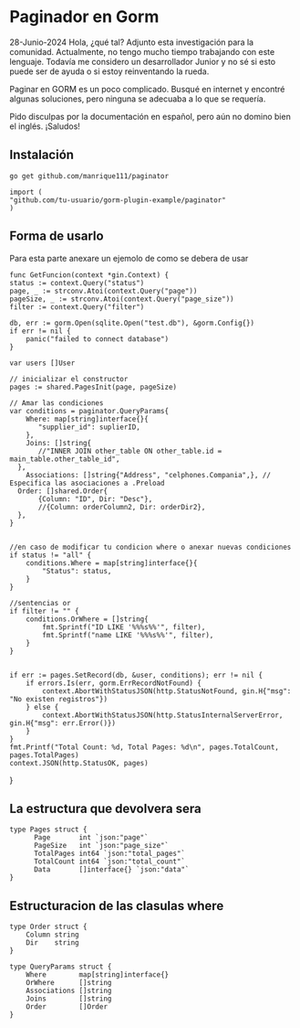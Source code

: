 # Paginador en Gorm

28-Junio-2024
Hola, ¿qué tal? Adjunto esta investigación para la comunidad. Actualmente, no tengo mucho tiempo trabajando con este lenguaje. Todavía me considero un desarrollador Junior y no sé si esto puede ser de ayuda o si estoy reinventando la rueda.

Paginar en GORM es un poco complicado. Busqué en internet y encontré algunas soluciones, pero ninguna se adecuaba a lo que se requería.

Pido disculpas por la documentación en español, pero aún no domino bien el inglés. ¡Saludos!

## Instalación

    go get github.com/manrique111/paginator

    import (
	"github.com/tu-usuario/gorm-plugin-example/paginator"
	)


## Forma de usarlo
Para esta parte anexare un ejemolo de como se debera de usar

    func GetFuncion(context *gin.Context) {
	status := context.Query("status")
    page, _ := strconv.Atoi(context.Query("page"))  
	pageSize, _ := strconv.Atoi(context.Query("page_size"))  
	filter := context.Query("filter")

	db, err := gorm.Open(sqlite.Open("test.db"), &gorm.Config{})
    if err != nil {
        panic("failed to connect database")
    }

    var users []User
	
	// inicializar el constructor
	pages := shared.PagesInit(page, pageSize)
	
	// Amar las condiciones
	var conditions = paginator.QueryParams{  
	    Where: map[string]interface{}{  
	       "supplier_id": suplierID,  
	    },  
	    Joins: []string{  
	       //"INNER JOIN other_table ON other_table.id = main_table.other_table_id",  
	  },  
	    Associations: []string{"Address", "celphones.Compania",}, // Especifica las asociaciones a .Preload  
	  Order: []shared.Order{  
	       {Column: "ID", Dir: "Desc"},  
	       //{Column: orderColumn2, Dir: orderDir2},  
	  },  
	}
    

    //en caso de modificar tu condicion where o anexar nuevas condiciones
    if status != "all" {
		conditions.Where = map[string]interface{}{
			"Status": status,
		}
	}

	//sentencias or
	if filter != "" {
		conditions.OrWhere = []string{
			fmt.Sprintf("ID LIKE '%%%s%%'", filter),
			fmt.Sprintf("name LIKE '%%%s%%'", filter),
		}
	}


	if err := pages.SetRecord(db, &user, conditions); err != nil {
		if errors.Is(err, gorm.ErrRecordNotFound) {
			context.AbortWithStatusJSON(http.StatusNotFound, gin.H{"msg": "No existen registros"})
		} else {
			context.AbortWithStatusJSON(http.StatusInternalServerError, gin.H{"msg": err.Error()})
		}
	}
	fmt.Printf("Total Count: %d, Total Pages: %d\n", pages.TotalCount, pages.TotalPages)
	context.JSON(http.StatusOK, pages)
}





## **La estructura que devolvera sera**

    type Pages struct {  
	      Page       int `json:"page"`  
		  PageSize   int `json:"page_size"`  
		  TotalPages int64 `json:"total_pages"`  
		  TotalCount int64 `json:"total_count"`  
		  Data       []interface{} `json:"data"`  
	}

## Estructuracion de las clasulas where

    type Order struct {  
	    Column string  
	    Dir    string  
	}  
  
	type QueryParams struct {  
	    Where        map[string]interface{}  
	    OrWhere      []string  
		Associations []string  
	    Joins        []string  
	    Order        []Order  
	}

